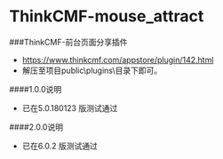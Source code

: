 # ThinkCMF-mouse_attract
###ThinkCMF-前台页面分享插件
 - https://www.thinkcmf.com/appstore/plugin/142.html
 - 解压至项目public\plugins\目录下即可。

####1.0.0说明 
 - 已在5.0.180123 版测试通过

####2.0.0说明 
 - 已在6.0.2 版测试通过